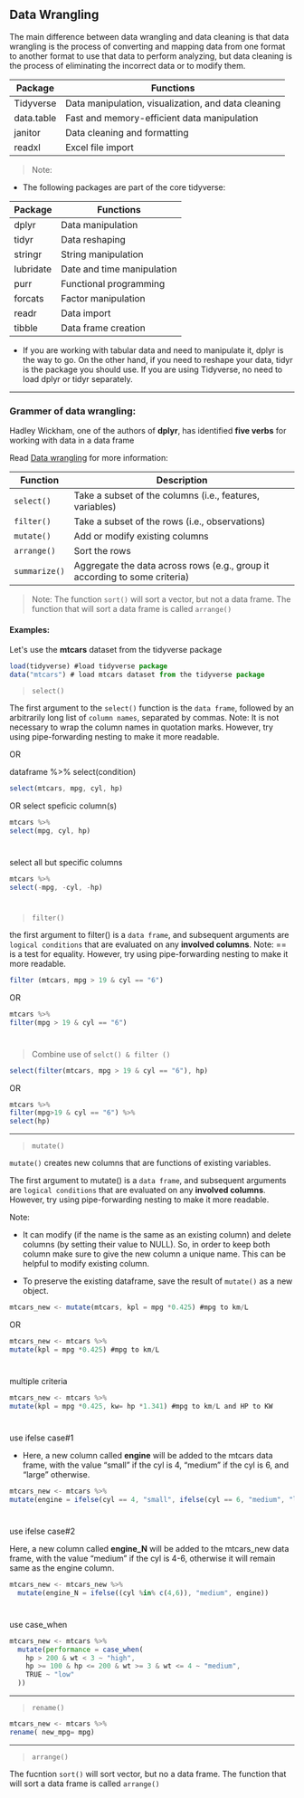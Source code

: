 ## Data Wrangling

The main difference between data wrangling and data cleaning is that data wrangling is the process of converting and mapping data from one format to another format to use that data to perform analyzing, but data cleaning is the process of eliminating the incorrect data or to modify them.

| **Package** | **Functions** |
|-------------|---------------|
| Tidyverse   | Data manipulation, visualization, and data cleaning |
| data.table  | Fast and memory-efficient data manipulation |
| janitor     | Data cleaning and formatting |
| readxl      | Excel file import | 


> Note: 

* The following packages are part of the core tidyverse:
  
| **Package** | **Functions** |
|-------------|---------------|
| dplyr       | Data manipulation |
| tidyr       | Data reshaping |
| stringr     | String manipulation |
| lubridate   | Date and time manipulation |
| purr        | Functional programming |
| forcats     | Factor manipulation |
| readr       | Data import |
| tibble      | Data frame creation |

* If you are working with tabular data and need to manipulate it, dplyr is the way to go. On the other hand, if you need to reshape your data, tidyr is the package you should use. If you are using Tidyverse, no need to load dplyr or tidyr separately.
   
---

### Grammer of data wrangling: 

Hadley Wickham, one of the authors of **dplyr**, has identified **five verbs** for working with data in a data frame

Read [Data wrangling](http://mdsr-book.github.io/excerpts/mdsr-dataI.pdf) for more information: 

| Function | Description |
| --- | --- |
| `select()` | Take a subset of the columns (i.e., features, variables) |
| `filter()` | Take a subset of the rows (i.e., observations) |
| `mutate()` | Add or modify existing columns |
| `arrange()` | Sort the rows |
| `summarize()` | Aggregate the data across rows (e.g., group it according to some criteria) |

> Note: The function `sort()` will sort a vector, but not a data frame. The function that will sort a data frame is called `arrange()`


#### Examples: 

Let's use the **mtcars** dataset from the tidyverse package

```js
load(tidyverse) #load tidyverse package
data("mtcars") # load mtcars dataset from the tidyverse package
```

 > `select()`

The first argument to the `select()` function is the `data frame`, followed by an arbitrarily long list of `column names`, separated by commas. 
Note: It is not necessary to wrap the column names in quotation marks. However, try using pipe-forwarding nesting to make it more readable. 

OR

dataframe %>% select(condition)

```js
select(mtcars, mpg, cyl, hp)
```

OR 
select speficic column(s)

```js
mtcars %>%
select(mpg, cyl, hp)
```
# 
 select all but specific columns

 ```js
mtcars %>%
select(-mpg, -cyl, -hp)
```

#

 > `filter()`

the first argument to filter() is a `data frame`, and subsequent arguments are `logical conditions` that are evaluated on any **involved columns**. 
Note: == is a test for equality. However, try using pipe-forwarding nesting to make it more readable. 

```js
filter (mtcars, mpg > 19 & cyl == "6")
```

OR

```js
mtcars %>%
filter(mpg > 19 & cyl == "6")
```

#
> Combine use of `selct() & filter ()`

```js
select(filter(mtcars, mpg > 19 & cyl == "6"), hp)
```

OR

```js
mtcars %>% 
filter(mpg>19 & cyl == "6") %>%
select(hp)
```
---

> `mutate()`

`mutate()` creates new columns that are functions of existing variables. 

The first argument to mutate() is a `data frame`, and subsequent arguments are `logical conditions` that are evaluated on any **involved columns**. 
However, try using pipe-forwarding nesting to make it more readable. 

Note: 
* It can modify (if the name is the same as an existing column) and delete columns (by setting their value to NULL). So, in order to keep both column make sure to give the new column a unique name. This can be helpful to modify existing column.

* To preserve the existing dataframe, save the result of `mutate()` as a new object. 

```js
mtcars_new <- mutate(mtcars, kpl = mpg *0.425) #mpg to km/L
```

OR

```js
mtcars_new <- mtcars %>% 
mutate(kpl = mpg *0.425) #mpg to km/L
```
#
multiple criteria

```js
mtcars_new <- mtcars %>% 
mutate(kpl = mpg *0.425, kw= hp *1.341) #mpg to km/L and HP to KW
```
#

use ifelse case#1

* Here, a new column called **engine** will be added to the mtcars data frame, with the value “small” if the cyl is 4, “medium” if the cyl is 6, and “large” otherwise.

```js
mtcars_new <- mtcars %>% 
mutate(engine = ifelse(cyl == 4, "small", ifelse(cyl == 6, "medium", "large")))
```

# 

use ifelse case#2

Here, a new column called **engine_N** will be added to the mtcars_new data frame, with the value “medium” if the cyl is 4-6, otherwise it will remain same as the engine column. 

```js
mtcars_new <- mtcars_new %>% 
  mutate(engine_N = ifelse((cyl %in% c(4,6)), "medium", engine))
```
#

use case_when

```js
mtcars_new <- mtcars %>%
  mutate(performance = case_when(
    hp > 200 & wt < 3 ~ "high",
    hp >= 100 & hp <= 200 & wt >= 3 & wt <= 4 ~ "medium",
    TRUE ~ "low"
  ))
```

---

> `rename()`

```js
mtcars_new <- mtcars %>%
rename( new_mpg= mpg)
```
---

> `arrange()`

The fucntion `sort()` will sort vector, but no a data frame. The function that will sort a data frame is called `arrange()`
